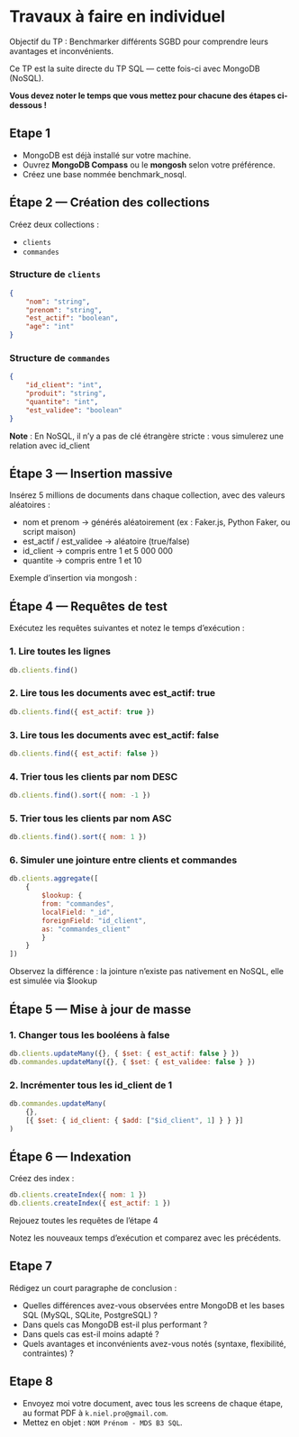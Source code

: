 # Travaux à faire en individuel

Objectif du TP : Benchmarker différents SGBD pour comprendre leurs avantages et inconvénients.

Ce TP est la suite directe du TP SQL — cette fois-ci avec MongoDB (NoSQL).

**Vous devez noter le temps que vous mettez pour chacune des étapes ci-dessous !**

## Etape 1

- MongoDB est déjà installé sur votre machine.
- Ouvrez **MongoDB Compass** ou le **mongosh** selon votre préférence.
- Créez une base nommée benchmark_nosql.

## Étape 2 — Création des collections

Créez deux collections :

- `clients`
- `commandes`

### Structure de `clients`

```json
{
    "nom": "string",
    "prenom": "string",
    "est_actif": "boolean",
    "age": "int"
}
```

### Structure de `commandes`

```json
{
    "id_client": "int",
    "produit": "string",
    "quantite": "int",
    "est_validee": "boolean"
}
```

**Note** : En NoSQL, il n’y a pas de clé étrangère stricte : vous simulerez une relation avec id_client

## Étape 3 — Insertion massive

Insérez 5 millions de documents dans chaque collection, avec des valeurs aléatoires :

- nom et prenom → générés aléatoirement (ex : Faker.js, Python Faker, ou script maison)
- est_actif / est_validee → aléatoire (true/false)
- id_client → compris entre 1 et 5 000 000
- quantite → compris entre 1 et 10

Exemple d’insertion via mongosh : 

## Étape 4 — Requêtes de test

Exécutez les requêtes suivantes et notez le temps d’exécution :

### 1. Lire toutes les lignes

```js
db.clients.find()
```

### 2. Lire tous les documents avec est_actif: true

```js
db.clients.find({ est_actif: true })
```

### 3. Lire tous les documents avec est_actif: false

```js
db.clients.find({ est_actif: false })
```

### 4.  Trier tous les clients par nom DESC

```js
db.clients.find().sort({ nom: -1 })
```

### 5.  Trier tous les clients par nom ASC

```js
db.clients.find().sort({ nom: 1 })
```

### 6.  Simuler une jointure entre clients et commandes

```js
db.clients.aggregate([
    {
        $lookup: {
        from: "commandes",
        localField: "_id",
        foreignField: "id_client",
        as: "commandes_client"
        }
    }
])
```

Observez la différence : la jointure n’existe pas nativement en NoSQL, elle est simulée via $lookup

## Étape 5 — Mise à jour de masse

### 1. Changer tous les booléens à false

```js 
db.clients.updateMany({}, { $set: { est_actif: false } })
db.commandes.updateMany({}, { $set: { est_validee: false } })
```

### 2. Incrémenter tous les id_client de 1

```js
db.commandes.updateMany(
    {},
    [{ $set: { id_client: { $add: ["$id_client", 1] } } }]
)
```

## Étape 6 — Indexation

Créez des index : 

```js
db.clients.createIndex({ nom: 1 })
db.clients.createIndex({ est_actif: 1 })
```

Rejouez toutes les requêtes de l’étape 4

Notez les nouveaux temps d’exécution et comparez avec les précédents.

## Etape 7 

Rédigez un court paragraphe de conclusion :

- Quelles différences avez-vous observées entre MongoDB et les bases SQL (MySQL, SQLite, PostgreSQL) ?
- Dans quels cas MongoDB est-il plus performant ?
- Dans quels cas est-il moins adapté ?
- Quels avantages et inconvénients avez-vous notés (syntaxe, flexibilité, contraintes) ?


## Etape 8

- Envoyez moi votre document, avec tous les screens de chaque étape, au format PDF à `k.niel.pro@gmail.com`.
- Mettez en objet : `NOM Prénom - MDS B3 SQL`.